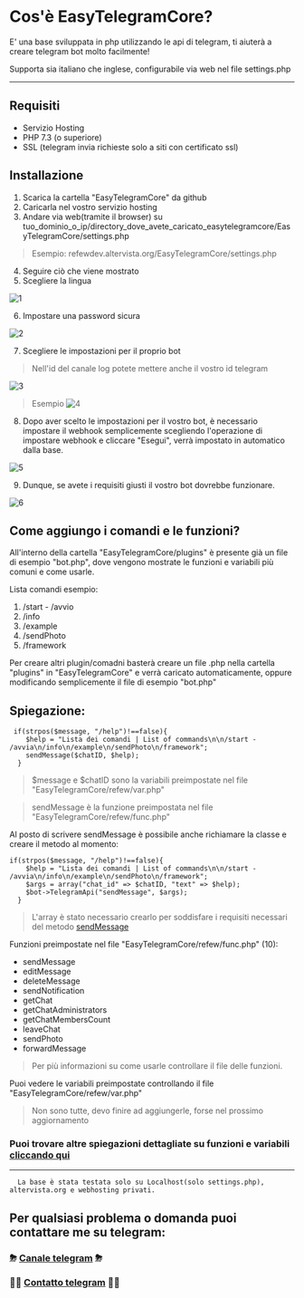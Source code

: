 # Cos'è EasyTelegramCore?
E' una base sviluppata in php utilizzando le api di telegram, ti aiuterà a creare telegram bot molto facilmente!

Supporta sia italiano che inglese, configurabile via web nel file settings.php

------

## Requisiti
- Servizio Hosting
- PHP 7.3 (o superiore)
- SSL (telegram invia richieste solo a siti con certificato ssl)

## Installazione
1) Scarica la cartella "EasyTelegramCore" da github
2) Caricarla nel vostro servizio hosting
3) Andare via web(tramite il browser) su tuo_dominio_o_ip/directory_dove_avete_caricato_easytelegramcore/EasyTelegramCore/settings.php
> Esempio: refewdev.altervista.org/EasyTelegramCore/settings.php
4) Seguire ciò che viene mostrato
5) Scegliere la lingua

![1](https://github.com/RefewDev/EasyTelegramCore/blob/master/docs/it/1.png)

6) Impostare una password sicura

![2](https://github.com/RefewDev/EasyTelegramCore/blob/master/docs/it/2.png)

7) Scegliere le impostazioni per il proprio bot
> Nell'id del canale log potete mettere anche il vostro id telegram

![3](https://github.com/RefewDev/EasyTelegramCore/blob/master/docs/it/3.png)

> Esempio
![4](https://github.com/RefewDev/EasyTelegramCore/blob/master/docs/it/4.png)

8) Dopo aver scelto le impostazioni per il vostro bot, è necessario impostare il webhook semplicemente scegliendo l'operazione di impostare webhook e cliccare "Esegui", verrà impostato in automatico dalla base.

![5](https://github.com/RefewDev/EasyTelegramCore/blob/master/docs/it/5.png)

9) Dunque, se avete i requisiti giusti il vostro bot dovrebbe funzionare.

![6](https://github.com/RefewDev/EasyTelegramCore/blob/master/docs/it/6.png)

## Come aggiungo i comandi e le funzioni?
All'interno della cartella "EasyTelegramCore/plugins" è presente già un file di esempio "bot.php", dove vengono mostrate le funzioni e variabili più comuni e come usarle.

Lista comandi esempio:
1) /start - /avvio
2) /info
3) /example
4) /sendPhoto
5) /framework

Per creare altri plugin/comadni basterà creare un file .php nella cartella "plugins" in "EasyTelegramCore" e verrà caricato automaticamente, oppure modificando semplicemente il file di esempio "bot.php"

Spiegazione:
------
     if(strpos($message, "/help")!==false){
        $help = "Lista dei comandi | List of commands\n\n/start - /avvia\n/info\n/example\n/sendPhoto\n/framework";
        sendMessage($chatID, $help);
      }
> $message e $chatID sono la variabili preimpostate nel file "EasyTelegramCore/refew/var.php"

> sendMessage è la funzione preimpostata nel file "EasyTelegramCore/refew/func.php"

Al posto di scrivere sendMessage è possibile anche richiamare la classe e creare il metodo al momento:

    if(strpos($message, "/help")!==false){
        $help = "Lista dei comandi | List of commands\n\n/start - /avvia\n/info\n/example\n/sendPhoto\n/framework";
        $args = array("chat_id" => $chatID, "text" => $help);
        $bot->TelegramApi("sendMessage", $args);
      }
> L'array è stato necessario crearlo per soddisfare i requisiti necessari del metodo [sendMessage](https://core.telegram.org/bots/api#sendmessage)

Funzioni preimpostate nel file "EasyTelegramCore/refew/func.php" (10):
- sendMessage
- editMessage
- deleteMessage
- sendNotification
- getChat
- getChatAdministrators
- getChatMembersCount
- leaveChat
- sendPhoto
- forwardMessage
> Per più informazioni su come usarle controllare il file delle funzioni. 

Puoi vedere le variabili preimpostate controllando il file "EasyTelegramCore/refew/var.php"
> Non sono tutte, devo finire ad aggiungerle, forse nel prossimo aggiornamento

### Puoi trovare altre spiegazioni dettagliate su funzioni e variabili [cliccando qui](https://core.telegram.org/bots/api)
------

      La base è stata testata solo su Localhost(solo settings.php), altervista.org e webhosting privati.

## Per qualsiasi problema o domanda puoi contattare me su telegram:
### ⛈ [Canale telegram](https://t.me/RefewDev) ⛈
### 👨‍💻 [Contatto telegram](https://t.me/Refew) 👨‍💻
